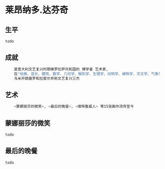 # 莱昂纳多.达芬奇

## 生平

    todo

## 成就

```bash
    是意大利文艺复兴时期佛罗伦萨共和国的 博学者 艺术家,
    在"绘画、音乐、建筑、数学、几何学、解剖学、生理学、动物学、植物学、天文学、气象学、地质学、地理学、物理学、光学、力学、发明、土木工程" 等领域都有显著成就
    与米开朗基罗和拉斐尔并称文艺复兴三杰
```

## 艺术

```bash
    <蒙娜丽莎的微笑>, <最后的晚餐>, <维特鲁威人> 等15张画作流传至今
```

## 蒙娜丽莎的微笑

    todo

## 最后的晚餐

    todo